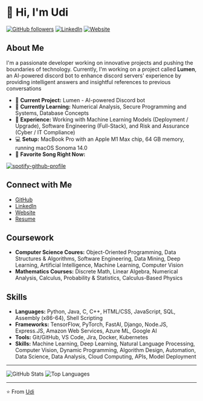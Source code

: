 # 👋 Hi, I'm Udi

[![GitHub followers](https://img.shields.io/github/followers/udiverma?label=Follow&style=social)](https://github.com/udiverma)
[![LinkedIn](https://img.shields.io/badge/LinkedIn-Connect-blue)](https://www.linkedin.com/in/udiverma/)
[![Website](https://img.shields.io/badge/Website-Visit-red)](https://uverma.com/)

## About Me
I'm a passionate developer working on innovative projects and pushing the boundaries of technology. Currently, I'm working on a project called **Lumen**, an AI-powered discord bot to enhance discord servers' experience by providing intelligent answers and insightful references to previous conversations

- 🔭  **Current Project:** Lumen - AI-powered Discord bot
- 🌱  **Currently Learning:** Numerical Analysis, Secure Programming and Systems, Database Concepts
- 💼  **Experience:** Working with Machine Learning Models (Deployment / Upgrade), Software Engineering (Full-Stack), and Risk and Assurance (Cyber / IT Compliance)
- 💻  **Setup:** MacBook Pro with an Apple M1 Max chip, 64 GB memory, running macOS Sonoma 14.0
- 🎵  **Favorite Song Right Now:**

[![spotify-github-profile](https://spotify-github-profile.vercel.app/api/view?uid=31pvupmeyitdfxinletrg236qkny&cover_image=true&theme=natemoo-re&show_offline=true&background_color=0d1118&interchange=true&bar_color=53b14f&bar_color_cover=true)](https://spotify-github-profile.vercel.app/api/view?uid=31pvupmeyitdfxinletrg236qkny&redirect=true)

<!---
## Projects
<- [LiveCensor](https://github.com/udiverma/LiveCensor) - Advanced live video censoring tool>
<- [Voice Encryption for Calls](https://github.com/udiverma/VoiceEncryption) - Ensuring secure voice communication>
-->

## Connect with Me
- [GitHub](https://github.com/udiverma)
- [LinkedIn](https://www.linkedin.com/in/udiverma/)
- [Website](https://uverma.com/)
- [Resume](https://github.com/udiverma/assets/blob/d4685f0853dd5e13a2360eae85406ec19f7d8467/Udit_Resume_ML_Fall_2024.pdf)

## Coursework
- **Computer Science Coures:** Object-Oriented Programming, Data Structures & Algorithms, Software Engineering, Data Mining, Deep Learning, Artificial Intelligence, Machine Learning, Computer Vision
- **Mathematics Courses:** Discrete Math, Linear Algebra, Numerical Analysis, Calculus, Probability & Statistics, Calculus-Based Physics

## Skills
- **Languages:** Python, Java, C, C++, HTML/CSS, JavaScript, SQL, Assembly (x86-64), Shell Scripting
- **Frameworks:** TensorFlow, PyTorch, FastAI, Django, Node.JS, Express.JS, Amazon Web Services, Azure ML, Google AI
- **Tools:** Git/GitHub, VS Code, Jira, Docker, Kubernetes
- **Skills:** Machine Learning, Deep Learning, Natural Language Processing, Computer Vision, Dynamic Programming, Algorithm Design, Automation, Data Science, Data Analysis, Cloud Computing, APIs, Model Deployment

---

![GitHub Stats](https://github-readme-stats.vercel.app/api?username=udiverma&show_icons=true&theme=radical)
![Top Languages](https://github-readme-stats.vercel.app/api/top-langs/?username=udiverma&layout=compact&theme=radical)

<!--
## Let's Collaborate!
I'm always open to new projects and ideas. Feel free to reach out to me via [LinkedIn](https://www.linkedin.com/in/udiverma/) or visit my [website](https://uverma.com/) for more information.

## Fun Fact
I love exploring new technologies and applying them to solve real-world problems. When I'm not coding, you can find me listening to music or taking a class on something new.
-->
---

⭐️ From [Udi](https://github.com/udiverma)
